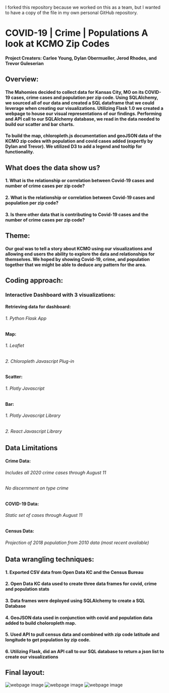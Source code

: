 I forked this repository because we worked on this as a team, but I wanted to have a copy of the file in my own personal GitHub repository.

# COVID-19 | Crime | Populations A look at KCMO Zip Codes
#### Project Creaters: Carlee Young, Dylan Obermueller, Jerod Rhodes, and Trevor Guleserian

## Overview:
#### The Mahomies decided to collect data for Kansas City, MO on its COVID-19 cases, crime cases and population per zip code. Using SQLAlchemy, we sourced all of our data and created a SQL dataframe that we could leverage when creating our visualizations. Utilizing Flask 1.0 we created a webpage to house our visual representations of our findings. Performing and API call to our SQLAlchemy database, we read in the data needed to build our scatter and bar charts. 

#### To build the map,  chloropleth.js documentation and geoJSON data of the KCMO zip codes with population and covid cases added (expertly by Dylan and Trevor).  We utilized D3 to add a legend and tooltip for functionality.

## What does the data show us?
#### 1. What is the relationship or correlation between Covid-19 cases and number of crime cases per zip code?
#### 2. What is the relationship or correlation between Covid-19 cases and population per zip code?
#### 3. Is there other data that is contributing to Covid-19 cases and the number of crime cases per zip code?

## Theme:
#### Our goal was to tell a story about KCMO using our visualizations and allowing end users the ability to explore the data and relationships for themselves. We hoped by showing Covid-19, crime, and population together that we might be able to deduce any pattern for the area.

## Coding approach:

### Interactive Dashboard with 3 visualizations:
#### Retrieving data for dashboard:
###### 1. Python Flask App
#### Map:
###### 1. Leaflet
###### 2. Chloropleth Javascript Plug-in
#### Scatter:
###### 1. Plotly Javascript
#### Bar:
###### 1. Plotly Javascript Library
###### 2. React Javascript Library

## Data Limitations
#### Crime Data:
###### Includes all 2020 crime cases through August 11
###### No discernment on type crime
#### COVID-19 Data:
###### Static set of cases through August 11
#### Census Data:
###### Projection of 2018 population from 2010 data (most recent available)


## Data wrangling techniques:

#### 1. Exported CSV data from Open Data KC and the Census Bureau
#### 2. Open Data KC data used to create three data frames for covid, crime and population stats
#### 3. Data frames were deployed using SQLAlchemy to create a SQL Database
#### 4. GeoJSON data used in conjunction with covid and population data added to build choloropleth map. 
#### 5. Used API to pull census data and combined with zip code latitude and longitude to get population by zip code.
#### 6. Utilizing Flask,  did an API call to our SQL database to return a json list to create our visualizations


## Final layout:
![webpage image](img/webpage1.PNG)
![webpage image](img/map.PNG)
![webpage image](img/charts.PNG)



